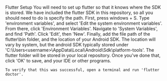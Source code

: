 Flutter Setup
    You will need to set up flutter so that it knows where the SDK is stored.
    We have included the flutter SDK in this repository, so all you should need to do is specify the path.
    First, press windows + S. Type 'environment variables', and select 'Edit the system environment variables'.
    From there, click 'Environment Variables'. Navigate to 'System Variables', and find 'Path'.
    Click 'Edit', then 'New'.
    Finally, add the file path of the flutter\bin folder, and the location of your Android SDK.
    The location will vary by system, but the android SDK typically stored under 'C:\Users\<username>\AppData\Local\Android\Sdk\platform-tools'.
    The flutter folder will be stored in your local repository.
    Once you've done that, click 'OK' to save, and your IDE or other programs.

    To verify that this was successful, open a terminal and run 'flutter doctor'.